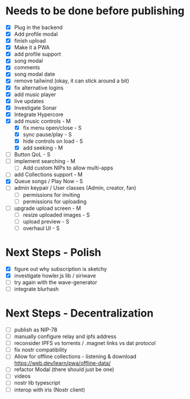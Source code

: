 # Needs to be done before publishing
- [x] Plug in the backend
- [x] Add profile modal
- [x] finish upload
- [x] Make it a PWA
- [x] add profile support
- [x] song modal
- [x] comments
- [x] song modal date
- [x] remove tailwind (okay, it can stick around a bit)
- [x] fix alternative logins
- [x] add music player
- [x] live updates
- [x] Investigate Sonar
- [x] Integrate Hypercore
- [x] add music controls - M
    - [x] fix menu open/close - S
    - [x] sync pause/play - S
    - [x] hide controls on load - S
    - [x] add seeking - M

- [ ] Button QoL - S
- [ ] implement searching - M
    - [ ] Add custom NIPs to allow multi-apps
- [ ] add Collections support - M
- [x] Queue songs / Play Now - S
- [ ] admin keypair / User classes (Admin, creator, fan)
    - [ ] permissions for inviting
    - [ ] permissions for uploading
- [ ] upgrade upload screen - M
    - [ ] resize uploaded images - S
    - [ ] upload preview - S 
    - [ ] overhaul UI - S

# Next Steps - Polish
- [x] figure out why subscription is sketchy
- [x] investigate howler.js lib / siriwave
- [ ] try again with the wave-generator
- [ ] integrate blurhash

# Next Steps - Decentralization
- [ ] publish as NIP-78
- [ ] manually configure relay and ipfs address
- [ ] reconsider IPFS vs torrents / .magnet links vs dat protocol
- [ ] fix nostr compatibility
- [ ] Allow for offline collections - listening & download https://web.dev/learn/pwa/offline-data/
- [ ] refactor Modal (there should just be one)
- [ ] videos
- [ ] nostr lib typescript
- [ ] interop with iris (Nostr client)

